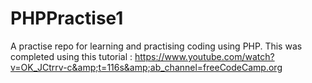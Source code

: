# PHPPractise1
A practise repo for learning and practising coding using PHP.  This was completed using this tutorial : https://www.youtube.com/watch?v=OK_JCtrrv-c&amp;t=116s&amp;ab_channel=freeCodeCamp.org 
